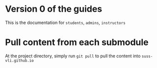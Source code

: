 # Version 0 of the guides

This is the documentation for `students`, `admins`, `instructors`
# Pull content from each submodule

At the project directory, simply run `git pull` to pull the content into `suss-vli.github.io`
